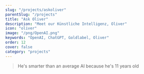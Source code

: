 ```yaml
---
slug: "/projects/askoliver"
parentSlug: "/projects"
title: "Ask Oliver"
description: "Meet our Künstliche Intelligenz, Oliver"
icon: "oliver"
image: "/png/OpenAI.png"
keywords: "OpenAI, ChatGPT, Goldlabel, Oliver"
order: 12
cover: false
category: "projects"
---
```


> He's smarter than an average AI because he's 11 years old